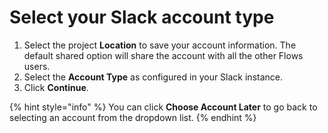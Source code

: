 # Select your Slack account type

1. Select the project **Location** to save your account information. The default shared option will share the account with all the other Flows users.
2. Select the **Account Type** as configured in your Slack instance.
3. Click **Continue**.

{% hint style="info" %}
You can click **Choose Account Later** to go back to selecting an account from the dropdown list.
{% endhint %}
